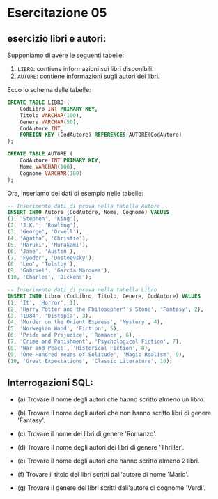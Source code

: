 # Esercitazione 05

## esercizio libri e autori:

Supponiamo di avere le seguenti tabelle:

1. `LIBRO`: contiene informazioni sui libri disponibili.
2. `AUTORE`: contiene informazioni sugli autori dei libri.

Ecco lo schema delle tabelle:

```sql
CREATE TABLE LIBRO (
    CodLibro INT PRIMARY KEY,
    Titolo VARCHAR(100),
    Genere VARCHAR(50),
    CodAutore INT,
    FOREIGN KEY (CodAutore) REFERENCES AUTORE(CodAutore)
);

CREATE TABLE AUTORE (
    CodAutore INT PRIMARY KEY,
    Nome VARCHAR(100),
    Cognome VARCHAR(100)
);
```

Ora, inseriamo dei dati di esempio nelle tabelle:

```sql
-- Inserimento dati di prova nella tabella Autore
INSERT INTO Autore (CodAutore, Nome, Cognome) VALUES
(1, 'Stephen', 'King'),
(2, 'J.K.', 'Rowling'),
(3, 'George', 'Orwell'),
(4, 'Agatha', 'Christie'),
(5, 'Haruki', 'Murakami'),
(6, 'Jane', 'Austen'),
(7, 'Fyodor', 'Dostoevsky'),
(8, 'Leo', 'Tolstoy'),
(9, 'Gabriel', 'García Márquez'),
(10, 'Charles', 'Dickens');

-- Inserimento dati di prova nella tabella Libro
INSERT INTO Libro (CodLibro, Titolo, Genere, CodAutore) VALUES
(1, 'It', 'Horror', 1),
(2, 'Harry Potter and the Philosopher''s Stone', 'Fantasy', 2),
(3, '1984', 'Distopia', 3),
(4, 'Murder on the Orient Express', 'Mystery', 4),
(5, 'Norwegian Wood', 'Fiction', 5),
(6, 'Pride and Prejudice', 'Romance', 6),
(7, 'Crime and Punishment', 'Psychological Fiction', 7),
(8, 'War and Peace', 'Historical Fiction', 8),
(9, 'One Hundred Years of Solitude', 'Magic Realism', 9),
(10, 'Great Expectations', 'Classic Literature', 10);

```

## Interrogazioni SQL:

- (a) Trovare il nome degli autori che hanno scritto almeno un libro.

- (b) Trovare il nome degli autori che non hanno scritto libri di genere 'Fantasy'.

- (c) Trovare il nome dei libri di genere 'Romanzo'.

- (d) Trovare il nome degli autori dei libri di genere 'Thriller'.

- (e) Trovare il nome degli autori che hanno scritto almeno 2 libri.

- (f) Trovare il titolo dei libri scritti dall'autore di nome 'Mario'.

- (g) Trovare il genere dei libri scritti dall'autore di cognome 'Verdi'.
